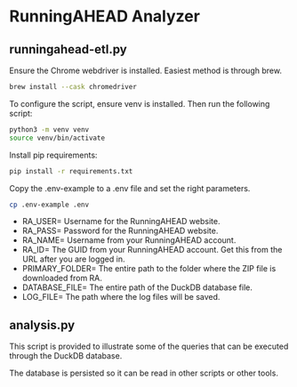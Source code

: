 # RunningAHEAD Analyzer

## runningahead-etl.py

Ensure the Chrome webdriver is installed. Easiest method is through brew.

```sh
brew install --cask chromedriver
```

To configure the script, ensure venv is installed. Then run the following script:

```sh
python3 -m venv venv
source venv/bin/activate
```

Install pip requirements:

```sh
pip install -r requirements.txt
```

Copy the .env-example to a .env file and set the right parameters.

```sh
cp .env-example .env
```

- RA_USER= Username for the RunningAHEAD website.
- RA_PASS= Password for the RunningAHEAD website.
- RA_NAME= Username from your RunningAHEAD account.
- RA_ID= The GUID from your RunningAHEAD account. Get this from the URL after you are logged in.
- PRIMARY_FOLDER= The entire path to the folder where the ZIP file is downloaded from RA.
- DATABASE_FILE= The entire path of the DuckDB database file.
- LOG_FILE= The path where the log files will be saved.

## analysis.py

This script is provided to illustrate some of the queries that can be executed through the DuckDB database.

The database is persisted so it can be read in other scripts or other tools.
